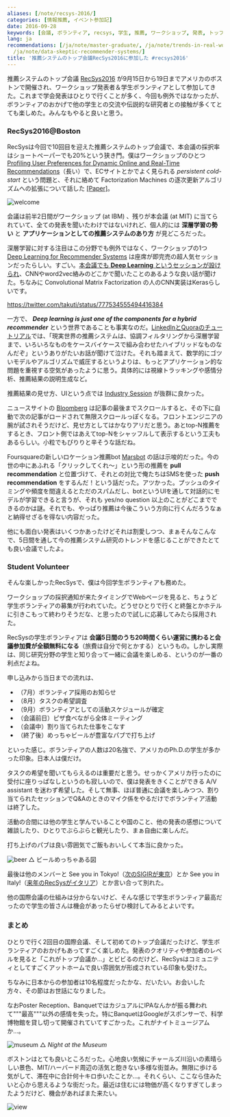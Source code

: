 ```yaml
---
aliases: [/note/recsys-2016/]
categories: [情報推薦, イベント参加記]
date: 2016-09-28
keywords: [会議, ボランティア, recsys, 学生, 推薦, ワークショップ, 発表, トップ, 本会議, 行く]
lang: ja
recommendations: [/ja/note/master-graduate/, /ja/note/trends-in-real-world-recommender-systems-2017/,
  /ja/note/data-skeptic-recommender-systems/]
title: '推薦システムのトップ会議RecSys2016に参加した #recsys2016'
---
```


推薦システムのトップ会議 [RecSys2016](https://recsys.acm.org/recsys16/) が9月15日から19日までアメリカのボストンで開催され、ワークショップ発表者＆学生ボランティアとして参加してきた。これまで学会発表はひとりで行くことが多く、今回も例外ではなかったが、ボランティアのおかげで他の学生との交流や伝説的な研究者との接触が多くてとても楽しめた。みんなもやると良いと思う。

### RecSys2016@Boston

RecSysは今回で10回目を迎えた推薦システムのトップ会議で、本会議の採択率はショートペーパーでも20%という狭き門。僕はワークショップのひとつ [Profiling User Preferences for Dynamic Online and Real-Time Recommendations](http://recprofile.org/index.html)（長い）で、ECサイトとかでよく見られる *persistent cold-start* という問題と、それに絡めて Factorization Machines の逐次更新アルゴリズムへの拡張について話した [\[Paper\]](https://arxiv.org/abs/1607.02858)。

![welcome](/images/recsys-2016/welcome.jpg)

会議は前半2日間がワークショップ (at IBM) 、残りが本会議 (at MIT) に当てられていて、全ての発表を聞いたわけではないけれど、個人的には **深層学習の勢い** と **アプリケーションとしての推薦システムのあり方** が見どころだった。

深層学習に対する注目はこの分野でも例外ではなく、ワークショップの1つ [Deep Learning for Recommender Systems](http://dlrs-workshop.org/) は座席が即完売の超人気セッションだったらしい。すごい。[本会議でも **Deep Learning** というセッションが設けられ](https://recsys.acm.org/recsys16/session-8/)、CNNやword2vec絡みのどこかで聞いたことのあるような良い話が聞けた。ちなみに Convolutional Matrix Factorization の人のCNN実装はKerasらしいです。

https://twitter.com/takuti/status/777534555494416384

一方で、 ***Deep learning is just one of the components for a hybrid recommender*** という世界であることも事実なのだ。[LinkedInとQuoraのチュートリアル](https://recsys.acm.org/recsys16/tutorials/#content-tab-1-0-tab)では、「現実世界の推薦システムは、協調フィルタリングから深層学習まで、いろいろなものをケースバイケースで組み合わせたハイブリッドなものなんだぞ」というありがたいお話が聞けて泣けた。それも踏まえて、数学的にゴツいモデルやアルゴリズムで威圧するというよりは、もっとアプリケーション的な問題を重視する空気があったように思う。具体的には視線トラッキングや感情分析、推薦結果の説明生成など。

推薦結果の見せ方、UIという点では [Industry Session](https://recsys.acm.org/recsys16/industry-session-1/) が抜群に良かった。

ニュースサイトの [Bloomberg](http://www.bloomberg.com/) は記事の最後までスクロールすると、その下に自動で次の記事がロードされて無限スクロールっぽくなる。フロントエンジニアの腕が試されそうだけど、見せ方としてはかなりアリだと思う。あとtop-N推薦をするとき、フロント側ではあえてtop-Nをシャッフルして表示するという工夫もあるらしい。小粒でもぴりりと辛そうな話だね。

Foursquareの新しいロケーション推薦bot [Marsbot](https://marsbotapp.com/) の話は示唆的だった。今の世の中にあふれる「クリックしてくれ〜」という形の推薦を **pull recommendation** と位置づけて、それとの対比で俺たちはSMSを使った **push recommendation** をするんだ！という話だった。アツかった。プッシュのタイミングや頻度を間違えるとただのスパムだし、botというUIを通して対話的にモデルが学習できると言うが、それも yes/no question 以上のことがどこまでできるのかは謎。それでも、やっぱり推薦は今後こういう方向に行くんだろうなぁと納得せざるを得ない内容だった。

他にも面白い発表はいくつかあったけどそれは割愛しつつ、まぁそんなこんなで、5日間を通して今の推薦システム研究のトレンドを感じることができたとても良い会議でしたよ。

### Student Volunteer

そんな楽しかったRecSysで、僕は今回学生ボランティアも務めた。

ワークショップの採択通知が来たタイミングでWebページを見ると、ちょうど学生ボランティアの募集が行われていた。どうせひとりで行くと終盤とかホテルに引きこもって終わりそうだな、と思ったので試しに応募してみたら採用された。

RecSysの学生ボランティアは **会議5日間のうち20時間くらい運営に携わると会議参加費が全額無料になる**（旅費は自分で何とかする）というもの。しかし実際は、同じ研究分野の学生と知り合って一緒に会議を楽しめる、というのが一番の利点だよね。

申し込みから当日までの流れは、

- （7月）ボランティア採用のお知らせ
- （8月）タスクの希望調査
- （9月）ボランティアとしての活動スケジュールが確定
- （会議前日）ピザ食べながら全体ミーティング
- （会議中）割り当てられた仕事をこなす
- （終了後）めっちゃビールが豊富なパブで打ち上げ

といった感じ。ボランティアの人数は20名強で、アメリカのPh.D.の学生が多かった印象。日本人は僕だけ。

タスクの希望を聞いてもらえるのは重要だと思う。せっかくアメリカ行ったのに受付に座りっぱなしというのも寂しいので、僕は発表をきくことができる A/V assistant を迷わず希望した。そして無事、ほぼ普通に会議を楽しみつつ、割り当てられたセッションでQ&Aのときのマイク係をやるだけでボランティア活動は終了した。

活動の合間には他の学生と学んでいることや国のこと、他の発表の感想について雑談したり、ひとりでぶらぶらと観光したり、まぁ自由に楽しんだ。

打ち上げのパブは良い雰囲気でご飯もおいしくて本当に良かった。

![beer](/images/recsys-2016/beer.jpg)
△ ビールめっちゃある図

最後は他のメンバーと See you in Tokyo!（[次のSIGIRが東京](http://sigir.org/sigir2017/)）とか See you in Italy!（[来年のRecSysがイタリア](https://recsys.acm.org/recsys17/)）とか言い合って別れた。

他の国際会議の仕組みは分からないけど、そんな感じで学生ボランティア最高だったので学生の皆さんは機会があったらぜひ検討してみるとよいです。

### まとめ

ひとりで行く2回目の国際会議、そして初めてのトップ会議だったけど、学生ボランティアのおかげもあってすごく楽しめた。発表のクオリティや参加者のレベルを見ると「これがトップ会議か…」とビビるのだけど、RecSysはコミュニティとしてすごくアットホームで良い雰囲気が形成されている印象も受けた。

ちなみに日本からの参加者は10名程度だったかな、だいたい。お会いした方々、その節はお世話になりました。

なおPoster Reception、BanquetではカジュアルにIPAなんかが振る舞われて"""最高"""以外の感情を失った。特にBanquetはGoogleがスポンサーで、科学博物館を貸し切って開催されていてすごかった。これがナイトミュージアムか…。

![museum](/images/recsys-2016/museum.jpg)
△ *Night at the Museum*

ボストンはとても良いところだった。心地良い気候にチャールズ川沿いの素晴らしい景色、MIT/ハーバード周辺の活気と飽きない多様な街並み。無限に歩ける気がして、滞在中に合計何十キロ歩いたことか…。それくらい、ここなら住みたいと心から思えるような街だった。最近は住むには物価が高くなりすぎてしまったようだけど、機会があればまた来たい。

![view](/images/recsys-2016/view.jpg)